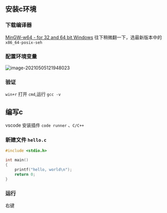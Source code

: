 ## 安装c环境

### 下载编译器

[MinGW-w64 - for 32 and 64 bit Windows](https://link.zhihu.com/?target=https%3A//sourceforge.net/projects/mingw-w64/files/) 往下稍微翻一下，选最新版本中的`x86_64-posix-seh`

### 配置环境变量

![image-20210505121948023](https://gitee.com/wu_kang0718/image/raw/master//20210505122003111.png)

### 验证

`win+r` 打开 `cmd`,运行 `gcc -v`

## 编写c

vscode 安装插件 `code runner` 、`C/C++` 

### 新建文件 `hello.c`

```c
#include <stdio.h>

int main() 
{
    printf("hello, world\n");
    return 0;
}
```

### 运行

右键













